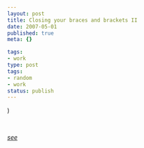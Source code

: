 ```yaml
---
layout: post
title: Closing your braces and brackets II
date: 2007-05-01
published: true
meta: {}

tags:
- work
type: post
tags:
- random
- work
status: publish
---
```



)



 



_[see](http://blog.andyeick.com/2007/05/01/Closing+Your+Braces+And+Brackets.aspx)_

